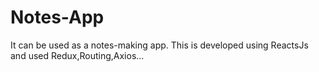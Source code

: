 # Notes-App
It can be used as a notes-making app.
This is developed using ReactsJs and used  Redux,Routing,Axios...
